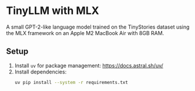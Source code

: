 # TinyLLM with MLX

A small GPT-2-like language model trained on the TinyStories dataset using the MLX framework on an Apple M2 MacBook Air with 8GB RAM.

## Setup
1. Install `uv` for package management: https://docs.astral.sh/uv/
2. Install dependencies:
   ```bash
   uv pip install --system -r requirements.txt